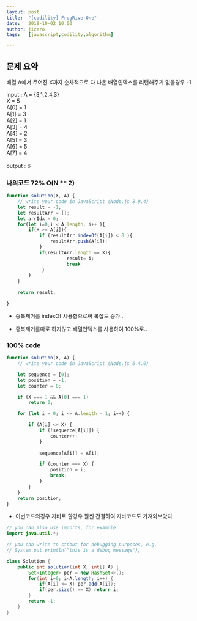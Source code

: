 ```yaml
---
layout: post
title:  "[codility] FrogRiverOne"
date:   2019-10-02 10:00
author: jizero
tags:	[javascript,codility,algorithm]

---
```


## 문제 요약
배열 A에서 주어진 X까지 순차적으로 다 나온 배열인덱스를 리턴해주기 없을경우 -1

input :  A = {3,1,2,4,3} <br />
         X = 5
<br />
  A[0] = 1 <br />
  A[1] = 3 <br />
  A[2] = 1 <br />
  A[3] = 4 <br />
  A[4] = 2 <br />
  A[5] = 3 <br />
  A[6] = 5 <br />
  A[7] = 4
<br /><br />
output : 6


### 나의코드 72%  O(N ** 2)

```javascript
function solution(X, A) {
    // write your code in JavaScript (Node.js 8.9.4)
    let result = -1;
    let resultArr = [];
    let arrIdx = 0;
    for(let i=0;i < A.length; i++ ){
        if(X >= A[i]){
            if (resultArr.indexOf(A[i]) < 0 ){ 
                resultArr.push(A[i]);
            }
            if(resultArr.length == X){
                      result= i;
                      break
             }
        }
    }
    
    return result;

}

```
* 중복제거를 indexOf 사용함으로써 복잡도 증가.. 


* 중복제거를따로 하지않고 배열인덱스를 사용하여 100%로..
### 100% code  

```javascript
function solution(X, A) {
    // write your code in JavaScript (Node.js 6.4.0) 

    let sequence = [0];
    let position = -1;
    let counter = 0;

    if (X === 1 && A[0] === 1)
        return 0;

    for (let i = 0; i <= A.length - 1; i++) {

        if (A[i] <= X) {
            if (!sequence[A[i]]) {
                counter++;
            }
            
            sequence[A[i]] = A[i];

            if (counter === X) {
                position = i;
                break;
            }
        }
    }
    return position;
}

```

* 이번코드의경우 자바로 할경우 훨씬 간결하여 자바코드도 가져와보았다

```java
// you can also use imports, for example:
import java.util.*;

// you can write to stdout for debugging purposes, e.g.
// System.out.println("this is a debug message");

class Solution {
    public int solution(int X, int[] A) {
        Set<Integer> per = new HashSet<>();
        for(int i=0; i<A.length; i++) {
            if(A[i] <= X) per.add(A[i]);
            if(per.size() == X) return i;
        }
        return -1;
    }
}
```